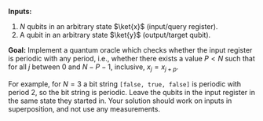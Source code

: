 **Inputs:** 

1. $N$ qubits in an arbitrary state $\ket{x}$ (input/query register).
2. A qubit in an arbitrary state $\ket{y}$ (output/target qubit).

**Goal:** 
Implement a quantum oracle which checks whether the input register is periodic with any period, i.e., whether there exists a value $P < N$ such that for all $j$ between $0$ and $N - P - 1$, inclusive, $x_j = x_{j+p}$.

For example, for $N = 3$ a bit string `[false, true, false]` is periodic with period 2, so the bit string is periodic.
Leave the qubits in the input register in the same state they started in.
Your solution should work on inputs in superposition, and not use any measurements.
